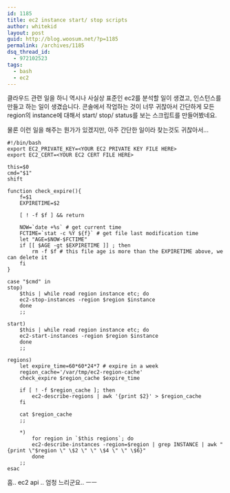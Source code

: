 ```yaml
---
id: 1185
title: ec2 instance start/ stop scripts
author: whitekid
layout: post
guid: http://blog.woosum.net/?p=1185
permalink: /archives/1185
dsq_thread_id:
  - 972102523
tags:
  - bash
  - ec2
---
```

클라우드 관련 일을 하니 역시나 사실상 표준인 ec2를 분석할 일이 생겼고, 인스턴스를 만들고 하는 일이 생겼습니다. 콘솔에서 작업하는 것이 너무 귀찮아서 간단하게 모든 region의 instance에 대해서 start/ stop/ status를 보는 스크립트를 만들어봤네요.

물론 이런 일을 해주는 뭔가가 있겠지만, 아주 간단한 일이라 찾는것도 귀찮아서...

    #!/bin/bash
    export EC2_PRIVATE_KEY=<YOUR EC2 PRIVATE KEY FILE HERE>
    export EC2_CERT=<YOUR EC2 CERT FILE HERE>

    this=$0
    cmd="$1"
    shift

    function check_expire(){
        f=$1
        EXPIRETIME=$2

        [ ! -f $f ] && return

        NOW=`date +%s` # get current time
        FCTIME=`stat -c %Y ${f}` # get file last modification time
        let "AGE=$NOW-$FCTIME"
        if [[ $AGE -gt $EXPIRETIME ]] ; then
            rm -f $f # this file age is more than the EXPIRETIME above, we can delete it
        fi
    }

    case "$cmd" in
    stop)
        $this | while read region instance etc; do
        ec2-stop-instances -region $region $instance
        done
        ;;

    start)
        $this | while read region instance etc; do
        ec2-start-instances -region $region $instance
        done
        ;;

    regions)
        let expire_time=60*60*24*7 # expire in a week
        region_cache='/var/tmp/ec2-region-cache'
        check_expire $region_cache $expire_time

        if [ ! -f $region_cache ]; then
            ec2-describe-regions | awk '{print $2}' > $region_cache
        fi

        cat $region_cache
        ;;

        *)
            for region in `$this regions`; do
            ec2-describe-instances -region=$region | grep INSTANCE | awk "{print \"$region \" \$2 \" \" \$4 \" \" \$6}"
            done
        ;;
    esac

흠.. ec2 api .. 엄청 느리군요.. ㅡㅡ